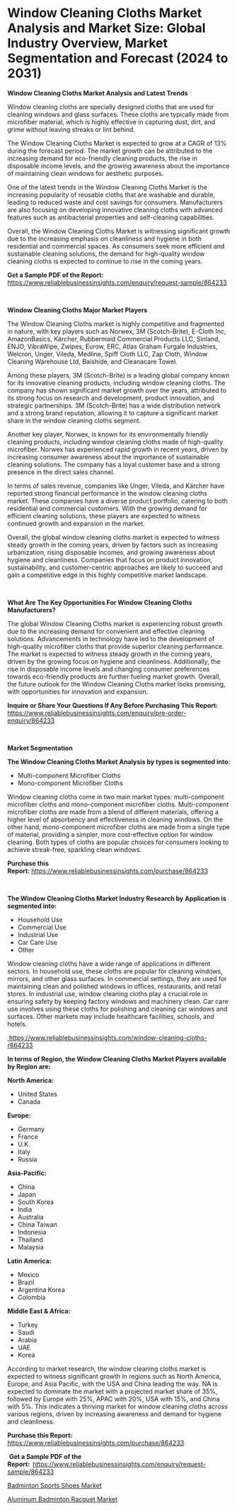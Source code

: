 <p><h1>Window Cleaning Cloths Market Analysis and Market Size: Global Industry Overview, Market Segmentation and Forecast (2024 to 2031)</h1></p><p><strong>Window Cleaning Cloths Market Analysis and Latest Trends</strong></p>
<p><p>Window cleaning cloths are specially designed cloths that are used for cleaning windows and glass surfaces. These cloths are typically made from microfiber material, which is highly effective in capturing dust, dirt, and grime without leaving streaks or lint behind.</p><p>The Window Cleaning Cloths Market is expected to grow at a CAGR of 13% during the forecast period. The market growth can be attributed to the increasing demand for eco-friendly cleaning products, the rise in disposable income levels, and the growing awareness about the importance of maintaining clean windows for aesthetic purposes.</p><p>One of the latest trends in the Window Cleaning Cloths Market is the increasing popularity of reusable cloths that are washable and durable, leading to reduced waste and cost savings for consumers. Manufacturers are also focusing on developing innovative cleaning cloths with advanced features such as antibacterial properties and self-cleaning capabilities.</p><p>Overall, the Window Cleaning Cloths Market is witnessing significant growth due to the increasing emphasis on cleanliness and hygiene in both residential and commercial spaces. As consumers seek more efficient and sustainable cleaning solutions, the demand for high-quality window cleaning cloths is expected to continue to rise in the coming years.</p></p>
<p><strong>Get a Sample PDF of the Report:&nbsp;</strong> <a href="https://www.reliablebusinessinsights.com/enquiry/request-sample/864233">https://www.reliablebusinessinsights.com/enquiry/request-sample/864233</a></p>
<p>&nbsp;</p>
<p><strong>Window Cleaning Cloths Major Market Players</strong></p>
<p><p>The Window Cleaning Cloths market is highly competitive and fragmented in nature, with key players such as Norwex, 3M (Scotch-Brite), E-Cloth Inc, AmazonBasics, Kärcher, Rubbermaid Commercial Products LLC, Sinland, ENJO, VibraWipe, Zwipes, Eurow, ERC, Atlas Graham Furgale Industries, Welcron, Unger, Vileda, Medline, Spiff Cloth LLC, Zap Cloth, Window Cleaning Warehouse Ltd, Baishide, and Cleanacare Towel.</p><p>Among these players, 3M (Scotch-Brite) is a leading global company known for its innovative cleaning products, including window cleaning cloths. The company has shown significant market growth over the years, attributed to its strong focus on research and development, product innovation, and strategic partnerships. 3M (Scotch-Brite) has a wide distribution network and a strong brand reputation, allowing it to capture a significant market share in the window cleaning cloths segment.</p><p>Another key player, Norwex, is known for its environmentally friendly cleaning products, including window cleaning cloths made of high-quality microfiber. Norwex has experienced rapid growth in recent years, driven by increasing consumer awareness about the importance of sustainable cleaning solutions. The company has a loyal customer base and a strong presence in the direct sales channel.</p><p>In terms of sales revenue, companies like Unger, Vileda, and Kärcher have reported strong financial performance in the window cleaning cloths market. These companies have a diverse product portfolio, catering to both residential and commercial customers. With the growing demand for efficient cleaning solutions, these players are expected to witness continued growth and expansion in the market.</p><p>Overall, the global window cleaning cloths market is expected to witness steady growth in the coming years, driven by factors such as increasing urbanization, rising disposable incomes, and growing awareness about hygiene and cleanliness. Companies that focus on product innovation, sustainability, and customer-centric approaches are likely to succeed and gain a competitive edge in this highly competitive market landscape.</p></p>
<p>&nbsp;</p>
<p><strong>What Are The Key Opportunities For Window Cleaning Cloths Manufacturers?</strong></p>
<p><p>The global Window Cleaning Cloths market is experiencing robust growth due to the increasing demand for convenient and effective cleaning solutions. Advancements in technology have led to the development of high-quality microfiber cloths that provide superior cleaning performance. The market is expected to witness steady growth in the coming years, driven by the growing focus on hygiene and cleanliness. Additionally, the rise in disposable income levels and changing consumer preferences towards eco-friendly products are further fueling market growth. Overall, the future outlook for the Window Cleaning Cloths market looks promising, with opportunities for innovation and expansion.</p></p>
<p><strong>Inquire or Share Your Questions If Any Before Purchasing This Report:</strong> <a href="https://www.reliablebusinessinsights.com/enquiry/pre-order-enquiry/864233">https://www.reliablebusinessinsights.com/enquiry/pre-order-enquiry/864233</a></p>
<p>&nbsp;</p>
<p><strong>Market Segmentation</strong></p>
<p><strong>The Window Cleaning Cloths Market Analysis by types is segmented into:</strong></p>
<p><ul><li>Multi-component Microfiber Cloths</li><li>Mono-component Microfiber Cloths</li></ul></p>
<p><p>Window cleaning cloths come in two main market types: multi-component microfiber cloths and mono-component microfiber cloths. Multi-component microfiber cloths are made from a blend of different materials, offering a higher level of absorbency and effectiveness in cleaning windows. On the other hand, mono-component microfiber cloths are made from a single type of material, providing a simpler, more cost-effective option for window cleaning. Both types of cloths are popular choices for consumers looking to achieve streak-free, sparkling clean windows.</p></p>
<p><strong>Purchase this Report:&nbsp;</strong><a href="https://www.reliablebusinessinsights.com/purchase/864233">https://www.reliablebusinessinsights.com/purchase/864233</a></p>
<p>&nbsp;</p>
<p><strong>The Window Cleaning Cloths Market Industry Research by Application is segmented into:</strong></p>
<p><ul><li>Household Use</li><li>Commercial Use</li><li>Industrial Use</li><li>Car Care Use</li><li>Other</li></ul></p>
<p><p>Window cleaning cloths have a wide range of applications in different sectors. In household use, these cloths are popular for cleaning windows, mirrors, and other glass surfaces. In commercial settings, they are used for maintaining clean and polished windows in offices, restaurants, and retail stores. In industrial use, window cleaning cloths play a crucial role in ensuring safety by keeping factory windows and machinery clean. Car care use involves using these cloths for polishing and cleaning car windows and surfaces. Other markets may include healthcare facilities, schools, and hotels.</p></p>
<p><a href="https://www.reliablebusinessinsights.com/window-cleaning-cloths-r864233">&nbsp;https://www.reliablebusinessinsights.com/window-cleaning-cloths-r864233</a></p>
<p><strong>In terms of Region, the Window Cleaning Cloths Market Players available by Region are:</strong></p>
<p>
    <p> <strong> North America: </strong>
        <ul>
            <li>United States</li>
            <li>Canada</li>
        </ul>
        </p> 
    <p> <strong> Europe: </strong>
        <ul>
            <li>Germany</li>
            <li>France</li>
            <li>U.K.</li>
            <li>Italy</li>
            <li>Russia</li>
        </ul>
        </p> 
    <p> <strong> Asia-Pacific: </strong>
        <ul>
            <li>China</li>
            <li>Japan</li>
            <li>South Korea</li>
            <li>India</li>
            <li>Australia</li>
            <li>China Taiwan</li>
            <li>Indonesia</li>
            <li>Thailand</li>
            <li>Malaysia</li>
        </ul>
        </p> 
    <p> <strong> Latin America: </strong>
        <ul>
            <li>Mexico</li>
            <li>Brazil</li>
            <li>Argentina Korea</li>
            <li>Colombia</li>
        </ul>
        </p> 
    <p> <strong> Middle East & Africa: </strong>
        <ul>
            <li>Turkey</li>
            <li>Saudi</li>
            <li>Arabia</li>
            <li>UAE</li>
            <li>Korea</li>
        </ul>
    </p>
    </p>
<p><p>According to market research, the window cleaning cloths market is expected to witness significant growth in regions such as North America, Europe, and Asia Pacific, with the USA and China leading the way. NA is expected to dominate the market with a projected market share of 35%, followed by Europe with 25%, APAC with 20%, USA with 15%, and China with 5%. This indicates a thriving market for window cleaning cloths across various regions, driven by increasing awareness and demand for hygiene and cleanliness.</p></p>
<p><strong>Purchase this Report: </strong><a href="https://www.reliablebusinessinsights.com/purchase/864233">https://www.reliablebusinessinsights.com/purchase/864233</a></p>
<p>&nbsp;<strong>Get a Sample PDF of the Report:&nbsp;&nbsp;</strong><a href="https://www.reliablebusinessinsights.com/enquiry/request-sample/864233">https://www.reliablebusinessinsights.com/enquiry/request-sample/864233</a></p>
<p><strong></strong></p>
<p><p><a href="https://github.com/muhammadasraf467/Market-Research-Report-List-1/blob/main/badminton-sports-shoes-market.md">Badminton Sports Shoes Market</a></p><p><a href="https://github.com/gikababa4/Market-Research-Report-List-1/blob/main/aluminum-badminton-racquet-market.md">Aluminum Badminton Racquet Market</a></p></p>